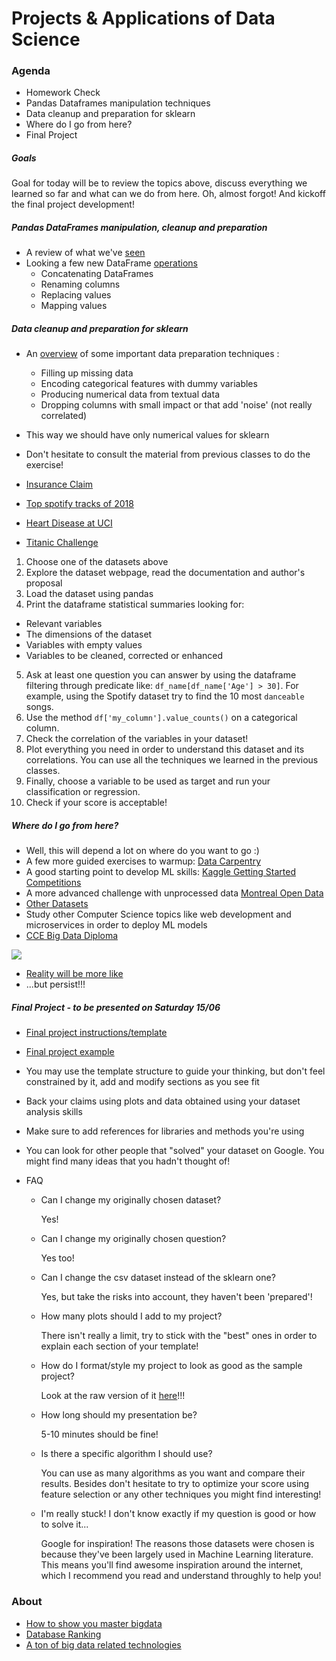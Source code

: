 # Projects & Applications of Data Science

### Agenda
* Homework Check
* Pandas Dataframes manipulation techniques
* Data cleanup and preparation for sklearn
* Where do I go from here?
* Final Project

##### Goals
Goal for today will be to review the topics above, discuss everything we learned so far and what can we do from here.
Oh, almost forgot! And kickoff the final project development!

##### Pandas DataFrames manipulation, cleanup and preparation
* A review of what we've [seen](https://github.com/cce-bigdataintro-1160/spring2019/tree/master/class5-notebook)
* Looking a few new DataFrame [operations](https://github.com/cce-bigdataintro-1160/spring2019/tree/master/class8-notebook)
  * Concatenating DataFrames
  * Renaming columns
  * Replacing values
  * Mapping values

##### Data cleanup and preparation for sklearn
* An [overview](https://github.com/cce-bigdataintro-1160/spring2019/tree/master/class8-notebook) of some important data preparation techniques :
  * Filling up missing data
  * Encoding categorical features with dummy variables
  * Producing numerical data from textual data
  * Dropping columns with small impact or that add 'noise' (not really correlated)
* This way we should have only numerical values for sklearn
* Don't hesitate to consult the material from previous classes to do the exercise!

* [Insurance Claim](https://www.kaggle.com/easonlai/sample-insurance-claim-prediction-dataset)
* [Top spotify tracks of 2018](https://www.kaggle.com/nadintamer/top-spotify-tracks-of-2018)
* [Heart Disease at UCI](https://www.kaggle.com/ronitf/heart-disease-uci)
* [Titanic Challenge](https://www.kaggle.com/c/titanic)

1. Choose one of the datasets above
2. Explore the dataset webpage, read the documentation and author's proposal
3. Load the dataset using pandas
4. Print the dataframe statistical summaries looking for:
  * Relevant variables
  * The dimensions of the dataset
  * Variables with empty values
  * Variables to be cleaned, corrected or enhanced
5. Ask at least one question you can answer by using the dataframe filtering through predicate like:
`df_name[df_name['Age'] > 30]`. For example, using the Spotify dataset try to find the 10 most `danceable` songs.
6. Use the method `df['my_column'].value_counts()` on a categorical column.
7. Check the correlation of the variables in your dataset!
8. Plot everything you need in order to understand this dataset and its correlations. You can use all the techniques we learned in the previous classes.
9. Finally, choose a variable to be used as target and run your classification or regression.
10. Check if your score is acceptable!



##### Where do I go from here?
* Well, this will depend a lot on where do you want to go :)
* A few more guided exercises to warmup: [Data Carpentry](https://datacarpentry.org/lessons/)
* A good starting point to develop ML skills: [Kaggle Getting Started Competitions](https://www.kaggle.com/competitions?sortBy=grouped&group=general&page=1&pageSize=20&category=gettingStarted)
* A more advanced challenge with unprocessed data [Montreal Open Data](http://donnees.ville.montreal.qc.ca/)
* [Other Datasets](https://github.com/awesomedata/awesome-public-datasets)
* Study other Computer Science topics like web development and microservices in order to deploy ML models
* [CCE Big Data Diploma](https://www.concordia.ca/cce/programs/big-data.html)

![](https://media.giphy.com/media/1n4FT4KRQkDvK0IO4X/giphy.gif?raw=true)

* [Reality will be more like](https://media.giphy.com/media/3o85xxSZvFZgD4wXde/giphy.gif) 
* ...but persist!!!



##### Final Project - to be presented on Saturday 15/06
* [Final project instructions/template](https://github.com/cce-bigdataintro-1160/cebd1160_project_template)
* [Final project example](https://github.com/cce-bigdataintro-1160/cebd1160_project_template/tree/gkexample)

* You may use the template structure to guide your thinking, but don't feel constrained by it, add and modify sections as you see fit
* Back your claims using plots and data obtained using your dataset analysis skills
* Make sure to add references for libraries and methods you're using  
* You can look for other people that "solved" your dataset on Google. You might find many ideas that you hadn't thought of!

* FAQ
  * Can I change my originally chosen dataset?
    
    Yes!

  * Can I change my originally chosen question?
    
    Yes too!

  * Can I change the csv dataset instead of the sklearn one?
    
    Yes, but take the risks into account, they haven't been 'prepared'!

  * How many plots should I add to my project?
    
    There isn't really a limit, try to stick with the "best" ones in order to explain each section of your template!

  * How do I format/style my project to look as good as the sample project?
    
    Look at the raw version of it [here](https://raw.githubusercontent.com/cce-bigdataintro-1160/cebd1160_project_template/gkexample/README.md)!!!

  * How long should my presentation be?
    
    5-10 minutes should be fine!  

  * Is there a specific algorithm I should use?
    
    You can use as many algorithms as you want and compare their results. Besides don't hesitate to try to optimize your score using feature selection or any other techniques you might find interesting!

  * I'm really stuck! I don't know exactly if my question is good or how to solve it...
    
    Google for inspiration! The reasons those datasets were chosen is because they've been largely used in Machine Learning literature. This means you'll find awesome inspiration around the internet, which I recommend you read and understand throughly to help you!  

### About 
* [How to show you master bigdata](https://pixelastic.github.io/pokemonorbigdata/)
* [Database Ranking](https://db-engines.com/en/ranking)
* [A ton of big data related technologies](https://github.com/onurakpolat/awesome-bigdata)

